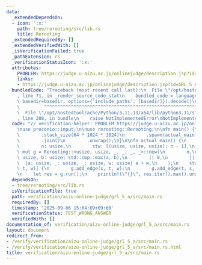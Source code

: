 ```yaml
---
data:
  _extendedDependsOn:
  - icon: ':x:'
    path: tree/rerooting/src/lib.rs
    title: Rerooting
  _extendedRequiredBy: []
  _extendedVerifiedWith: []
  _isVerificationFailed: true
  _pathExtension: rs
  _verificationStatusIcon: ':x:'
  attributes:
    PROBLEM: https://judge.u-aizu.ac.jp/onlinejudge/description.jsp?id=GRL_5_A
    links:
    - https://judge.u-aizu.ac.jp/onlinejudge/description.jsp?id=GRL_5_A
  bundledCode: "Traceback (most recent call last):\n  File \"/opt/hostedtoolcache/Python/3.11.13/x64/lib/python3.11/site-packages/onlinejudge_verify/documentation/build.py\"\
    , line 71, in _render_source_code_stat\n    bundled_code = language.bundle(stat.path,\
    \ basedir=basedir, options={'include_paths': [basedir]}).decode()\n          \
    \         ^^^^^^^^^^^^^^^^^^^^^^^^^^^^^^^^^^^^^^^^^^^^^^^^^^^^^^^^^^^^^^^^^^^^^^^^^^^^^^^^^\n\
    \  File \"/opt/hostedtoolcache/Python/3.11.13/x64/lib/python3.11/site-packages/onlinejudge_verify/languages/rust.py\"\
    , line 288, in bundle\n    raise NotImplementedError\nNotImplementedError\n"
  code: "// verification-helper: PROBLEM https://judge.u-aizu.ac.jp/onlinejudge/description.jsp?id=GRL_5_A\n\
    \nuse proconio::input;\n\nuse rerooting::Rerooting;\n\nfn main() {\n    std::thread::Builder::new()\n\
    \        .stack_size(64 * 1024 * 1024)\n        .spawn(actual_main)\n        .unwrap()\n\
    \        .join()\n        .unwrap();\n}\n\nfn actual_main() {\n    input! {\n\
    \        n: usize,\n        stw: [(usize, usize, usize); n - 1],\n    }\n    let\
    \ mut g = Rerooting::<usize, usize, _, _, _, _>::new(\n        n,\n        |a:\
    \ usize, b: usize| std::cmp::max(a, b),\n        || 0,\n        || 0,\n      \
    \  |a: usize, _: usize, _: usize, w: usize| a + w,\n    );\n    stw.iter().for_each(|&(s,\
    \ t, w)| {\n        g.add_edge(s, t, w);\n        g.add_edge(t, s, w);\n    });\n\
    \n    let res = g.run();\n    println!(\"{}\", res.iter().max().unwrap());\n}\n"
  dependsOn:
  - tree/rerooting/src/lib.rs
  isVerificationFile: true
  path: verification/aizu-online-judge/grl_5_a/src/main.rs
  requiredBy: []
  timestamp: '2025-09-06 15:04:09+09:00'
  verificationStatus: TEST_WRONG_ANSWER
  verifiedWith: []
documentation_of: verification/aizu-online-judge/grl_5_a/src/main.rs
layout: document
redirect_from:
- /verify/verification/aizu-online-judge/grl_5_a/src/main.rs
- /verify/verification/aizu-online-judge/grl_5_a/src/main.rs.html
title: verification/aizu-online-judge/grl_5_a/src/main.rs
---
```

